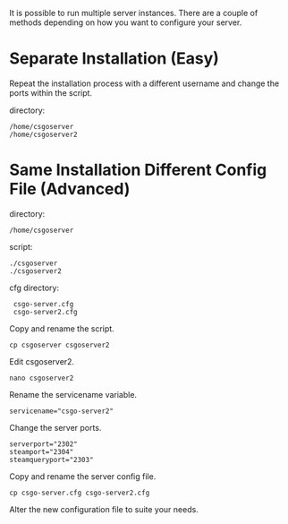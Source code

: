 It is possible to run multiple server instances. There are a couple of methods depending on how you want to configure your server.

Separate Installation (Easy)
============================
Repeat the installation process with a different username and change the ports within the script.

directory:

    /home/csgoserver
    /home/csgoserver2

Same Installation Different Config File (Advanced)
==================================================
directory:

    /home/csgoserver

script:

    ./csgoserver
    ./csgoserver2

 cfg directory:

     csgo-server.cfg
     csgo-server2.cfg

Copy and rename the script.

    cp csgoserver csgoserver2

Edit csgoserver2.

    nano csgoserver2

Rename the servicename variable.

    servicename="csgo-server2"

Change the server ports.

    serverport="2302"
    steamport="2304"
    steamqueryport="2303"

Copy and rename the server config file.

    cp csgo-server.cfg csgo-server2.cfg

Alter the new configuration file to suite your needs.